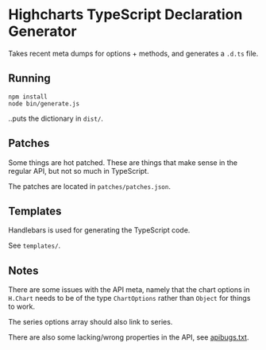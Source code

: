 # Highcharts TypeScript Declaration Generator

Takes recent meta dumps for options + methods, and generates a `.d.ts` file.

## Running
       
    npm install 
    node bin/generate.js

..puts the dictionary in `dist/`.

## Patches

Some things are hot patched. These are things that make sense in the regular API, 
but not so much in TypeScript.

The patches are located in `patches/patches.json`.

## Templates

Handlebars is used for generating the TypeScript code.

See `templates/`.

## Notes

There are some issues with the API meta, namely that 
the chart options in `H.Chart` needs to be of the type `ChartOptions` rather than `Object` for things to work.

The series options array should also link to series.

There are also some lacking/wrong properties in the API, see [apibugs.txt](apibugs.txt).
